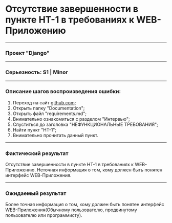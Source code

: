 # Отсутствие завершенности в пункте НТ-1 в требованиях к WEB-Приложению
____
### Проект "Django"
____
### Серьезность: S1 | Minor
____
### Описание шагов воспроизведения ошибки:
1. Переход на сайт [github.com](https://github.com/Kostroma-Polytechnic-College/Schedule-Django);
2. Открыть папку "Documentation";
3. Открыть файл "requirements.md";
4. Внимательно ознакомиться с разделом "Интервью";
5. Спуститься до заголовка "НЕФУНКЦИОНАЛЬНЫЕ ТРЕБОВАНИЯ";
6. Найти пункт "НТ-1";
8. Внимательно прочитать данный пункт.
___
### Фактический результат
Отсутствие завершенности в пункте НТ-1 в требованиях к WEB-Приложению. Неточная информация о том, кому должен быть понятен интерфейс WEB-Приложения.
___
### Ожидаемый результат
Более точная информация о том, кому должен быть понятен интерфейс WEB-Приложения(Обычному пользователю, продвинутому пользователю или программисту).
